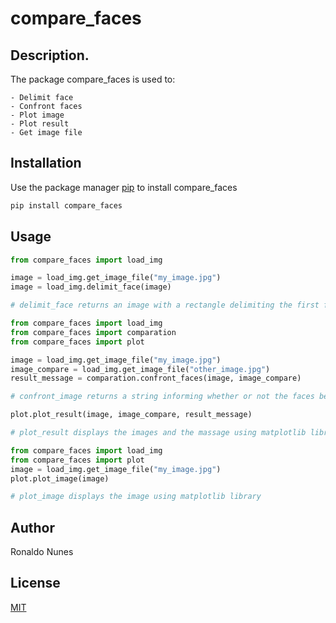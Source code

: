 # compare_faces

## Description. 

The package compare_faces is used to:

	- Delimit face
	- Confront faces
	- Plot image
	- Plot result
	- Get image file

## Installation

Use the package manager [pip](https://pip.pypa.io/en/stable/) to install compare_faces

```bash
pip install compare_faces
```

## Usage

```python
from compare_faces import load_img

image = load_img.get_image_file("my_image.jpg")
image = load_img.delimit_face(image)

# delimit_face returns an image with a rectangle delimiting the first face detected in the input image
```

```python
from compare_faces import load_img
from compare_faces import comparation
from compare_faces import plot

image = load_img.get_image_file("my_image.jpg")
image_compare = load_img.get_image_file("other_image.jpg")
result_message = comparation.confront_faces(image, image_compare)

# confront_image returns a string informing whether or not the faces belong to the same person and the distance between them

plot.plot_result(image, image_compare, result_message)

# plot_result displays the images and the massage using matplotlib library
```

```python
from compare_faces import load_img
from compare_faces import plot
image = load_img.get_image_file("my_image.jpg")
plot.plot_image(image)

# plot_image displays the image using matplotlib library
```

## Author
Ronaldo Nunes

## License
[MIT](https://choosealicense.com/licenses/mit/)